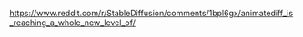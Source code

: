 
https://www.reddit.com/r/StableDiffusion/comments/1bpl6gx/animatediff_is_reaching_a_whole_new_level_of/
